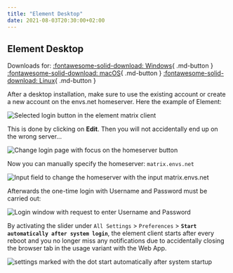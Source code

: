 ```yaml
---
title: "Element Desktop"
date: 2021-08-03T20:30:00+02:00
---
```


## Element Desktop

Downloads for: [:fontawesome-solid-download: Windows](https://packages.riot.im/desktop/install/win32/x64/Element%20Setup.exe){ .md-button } [:fontawesome-solid-download: macOS](https://packages.riot.im/desktop/install/macos/Element.dmg){ .md-button } [:fontawesome-solid-download: Linux](/clients/install_linux){ .md-button }

After a desktop installation, make sure to use the existing account or create a new account on the envs.net homeserver. Here the example of Element:

![Selected login button in the element matrix client](/images/01_Login_en.png "Selected login button in the element matrix client")

This is done by clicking on **Edit**. Then you will not accidentally end up on the wrong server...

![Change login page with focus on the homeserver button](/images/02_Change-Homeserver_en.png "Change login page with focus on the homeserver button")

Now you can manually specify the homeserver: `matrix.envs.net`

![Input field to change the homeserver with the input matrix.envs.net](/images/03_Set-Homeserver_en.png "Input field to change the homeserver with the input matrix.envs.net")

Afterwards the one-time login with Username and Password must be carried out:

![Login window with request to enter Username and Password](/images/04_Username_en.png "Login window with request to enter Username and Password")

By activating the slider under `All Settings` > `Preferences` > **`Start automatically after system login`**, the element client starts after every reboot and you no longer miss any notifications due to accidentally closing the browser tab in the usage variant with the Web App.

![settings marked with the dot start automatically after system startup](/images/05_Settings_en.png "Start automatically after system login")
